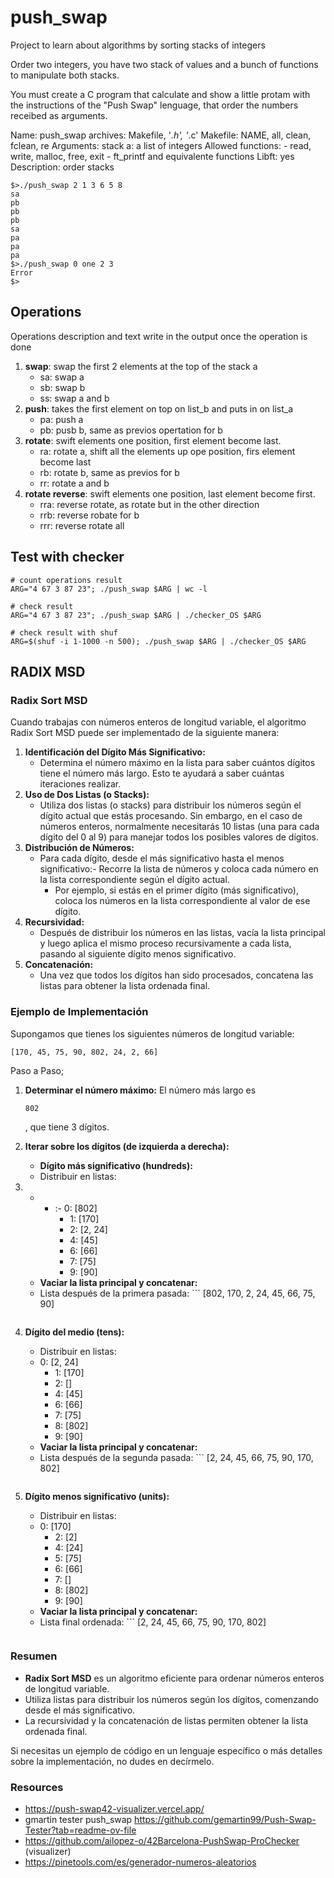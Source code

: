 # push_swap

Project to learn about algorithms by sorting stacks of integers

Order two integers, you have two stack of values and a bunch of functions to manipulate both stacks.

You must create a C program that calculate and show a little protam with the instructions of the "Push Swap" lenguage, that order the numbers receibed as arguments.

Name: push_swap
archives: Makefile, '*.h', '*.c'
Makefile: NAME, all, clean, fclean, re
Arguments: stack a: a list of integers
Allowed functions:
    - read, write, malloc, free, exit
    - ft_printf and equivalente functions
Libft: yes
Description: order stacks

```shell
$>./push_swap 2 1 3 6 5 8
sa
pb
pb
pb
sa
pa
pa
pa
$>./push_swap 0 one 2 3
Error
$>
```

## Operations

Operations description and text write in the output once the operation is done

1. **swap**: swap the first 2 elements at the top of the stack a 
   - sa: swap a
   - sb: swap b
   - ss: swap a and b
2. **push**: takes the first element on top on list_b and puts in on list_a
   - pa: push a
   - pb: pusb b, same as previos opertation for b
3. **rotate**: swift elements one position, first element become last.
   - ra: rotate a, shift all the elements up ope position, firs element become last
   - rb: rotate b, same as previos for b
   - rr: rotate a and b
4. **rotate reverse**: swift elements one position, last element become first.
   - rra: reverse rotate, as rotate but in the other direction
   - rrb: reverse robate for b
   - rrr: reverse rotate all

## Test with checker

```shell
# count operations result
ARG="4 67 3 87 23"; ./push_swap $ARG | wc -l

# check result
ARG="4 67 3 87 23"; ./push_swap $ARG | ./checker_OS $ARG

# check result with shuf
ARG=$(shuf -i 1-1000 -n 500); ./push_swap $ARG | ./checker_OS $ARG
```

## RADIX MSD

### Radix Sort MSD

Cuando trabajas con números enteros de longitud variable, el algoritmo Radix Sort MSD puede ser implementado de la siguiente manera:

1. **Identificación del Dígito Más Significativo:**
   - Determina el número máximo en la lista para saber cuántos dígitos tiene el número más largo. Esto te ayudará a saber cuántas iteraciones realizar.
2. **Uso de Dos Listas (o Stacks):**
   - Utiliza dos listas (o stacks) para distribuir los números según el dígito actual que estás procesando. Sin embargo, en el caso de números enteros, normalmente necesitarás 10 listas (una para cada dígito del 0 al 9) para manejar todos los posibles valores de dígitos.
3. **Distribución de Números:**
   - Para cada dígito, desde el más significativo hasta el menos significativo:- Recorre la lista de números y coloca cada número en la lista correspondiente según el dígito actual.
     - Por ejemplo, si estás en el primer dígito (más significativo), coloca los números en la lista correspondiente al valor de ese dígito.
4. **Recursividad:**
   - Después de distribuir los números en las listas, vacía la lista principal y luego aplica el mismo proceso recursivamente a cada lista, pasando al siguiente dígito menos significativo.
5. **Concatenación:**
   - Una vez que todos los dígitos han sido procesados, concatena las listas para obtener la lista ordenada final.

### Ejemplo de Implementación

Supongamos que tienes los siguientes números de longitud variable: 
```
[170, 45, 75, 90, 802, 24, 2, 66]
```

Paso a Paso;
1. **Determinar el número máximo:** El número más largo es 
   ```
   802
   ```

   , que tiene 3 dígitos.
2. **Iterar sobre los dígitos (de izquierda a derecha):**
   - **Dígito más significativo (hundreds):**
   - Distribuir en listas:

1. - - :- 0: \[802\]
       - 1: \[170\]
       - 2: \[2, 24\]
       - 4: \[45\]
       - 6: \[66\]
       - 7: \[75\]
       - 9: \[90\]
   - **Vaciar la lista principal y concatenar:**
   - Lista después de la primera pasada: ```
       [802, 170, 2, 24, 45, 66, 75, 90]
       ```
2. **Dígito del medio (tens):**
   - Distribuir en listas:
   - 0: \[2, 24\]
     - 1: \[170\]
     - 2: \[\]
     - 4: \[45\]
     - 6: \[66\]
     - 7: \[75\]
     - 8: \[802\]
     - 9: \[90\]
   - **Vaciar la lista principal y concatenar:**
   - Lista después de la segunda pasada: ```
       [2, 24, 45, 66, 75, 90, 170, 802]
       ```
3. **Dígito menos significativo (units):**
   - Distribuir en listas:
   - 0: \[170\]
     - 2: \[2\]
     - 4: \[24\]
     - 5: \[75\]
     - 6: \[66\]
     - 7: \[\]
     - 8: \[802\]
     - 9: \[90\]
   - **Vaciar la lista principal y concatenar:**
   - Lista final ordenada: ```
       [2, 24, 45, 66, 75, 90, 170, 802]
       ```

### Resumen

- **Radix Sort MSD** es un algoritmo eficiente para ordenar números enteros de longitud variable.
- Utiliza listas para distribuir los números según los dígitos, comenzando desde el más significativo.
- La recursividad y la concatenación de listas permiten obtener la lista ordenada final.

Si necesitas un ejemplo de código en un lenguaje específico o más detalles sobre la implementación, no dudes en decírmelo.


### Resources

- https://push-swap42-visualizer.vercel.app/
- gmartin tester push_swap https://github.com/gemartin99/Push-Swap-Tester?tab=readme-ov-file
- https://github.com/ailopez-o/42Barcelona-PushSwap-ProChecker (visualizer)
- https://pinetools.com/es/generador-numeros-aleatorios

